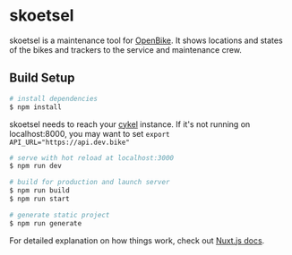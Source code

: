 # skoetsel

skoetsel is a maintenance tool for [OpenBike](https://github.com/stadtulm/OpenBike). It shows locations and states of the bikes and trackers to the service and maintenance crew.

## Build Setup

```bash
# install dependencies
$ npm install
```

skoetsel needs to reach your [cykel](https://github.com/stadtulm/cykel) instance. If it's not running on localhost:8000, you may want to set `export API_URL="https://api.dev.bike"`

```bash
# serve with hot reload at localhost:3000
$ npm run dev

# build for production and launch server
$ npm run build
$ npm run start

# generate static project
$ npm run generate
```

For detailed explanation on how things work, check out [Nuxt.js docs](https://nuxtjs.org).
